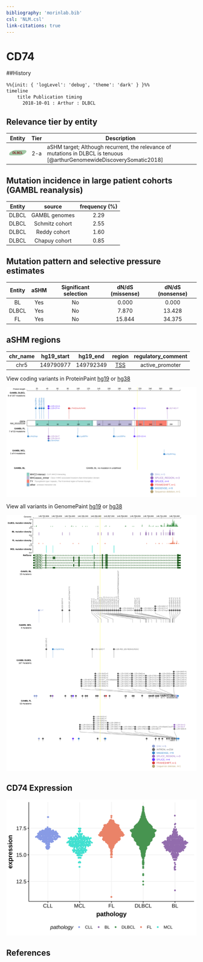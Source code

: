```yaml
---
bibliography: 'morinlab.bib'
csl: 'NLM.csl'
link-citations: true
---
```

# CD74
##History

```mermaid
%%{init: { 'logLevel': 'debug', 'theme': 'dark' } }%%
timeline
    title Publication timing
      2018-10-01 : Arthur : DLBCL
```

## Relevance tier by entity

|Entity|Tier|Description                              |
|:------:|:----:|-----------------------------------------|
|![DLBCL](images/icons/DLBCL_tier2.png) |2-a | aSHM target; Although recurrent, the relevance of mutations in DLBCL is tenuous [@arthurGenomewideDiscoverySomatic2018]|

## Mutation incidence in large patient cohorts (GAMBL reanalysis)

|Entity|source        |frequency (%)|
|:------:|:--------------:|:-------------:|
|DLBCL |GAMBL genomes |2.29         |
|DLBCL |Schmitz cohort|2.55         |
|DLBCL |Reddy cohort  |1.60         |
|DLBCL |Chapuy cohort |0.85         |

## Mutation pattern and selective pressure estimates

|Entity|aSHM|Significant selection|dN/dS (missense)|dN/dS (nonsense)|
|:------:|:----:|:---------------------:|:----------------:|:----------------:|
|BL    |Yes |No                   | 0.000          | 0.000          |
|DLBCL |Yes |No                   | 7.870          |13.428          |
|FL    |Yes |No                   |15.844          |34.375          |

## aSHM regions

|chr_name|hg19_start|hg19_end |region                                                                                     |regulatory_comment|
|:--------:|:----------:|:---------:|:-------------------------------------------------------------------------------------------:|:------------------:|
|chr5    |149790977 |149792349|[TSS](https://genome.ucsc.edu/s/rdmorin/GAMBL%20hg19?position=chr5%3A149790977%2D149792349)|active_promoter   |



View coding variants in ProteinPaint [hg19](https://morinlab.github.io/LLMPP/GAMBL/CD74_protein.html)  or [hg38](https://morinlab.github.io/LLMPP/GAMBL/CD74_protein_hg38.html)

![](images/proteinpaint/CD74_NM_001025159.svg)

View all variants in GenomePaint [hg19](https://morinlab.github.io/LLMPP/GAMBL/CD74.html)  or [hg38](https://morinlab.github.io/LLMPP/GAMBL/CD74_hg38.html)

![](images/proteinpaint/CD74.svg)

## CD74 Expression
![](images/gene_expression/CD74_by_pathology.svg)
<!-- ORIGIN: arthurGenomewideDiscoverySomatic2018 -->
<!-- DLBCL: arthurGenomewideDiscoverySomatic2018 -->

## References
